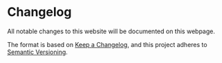 <script>
	import Changelog from "./Changelog.svelte"
</script>

# Changelog
All notable changes to this website will be documented on this webpage.

The format is based on [Keep a Changelog](https://keepachangelog.com/en/1.1.0/), and this project adheres to [Semantic Versioning](https://semver.org/spec/v2.0.0.html).

<Changelog />